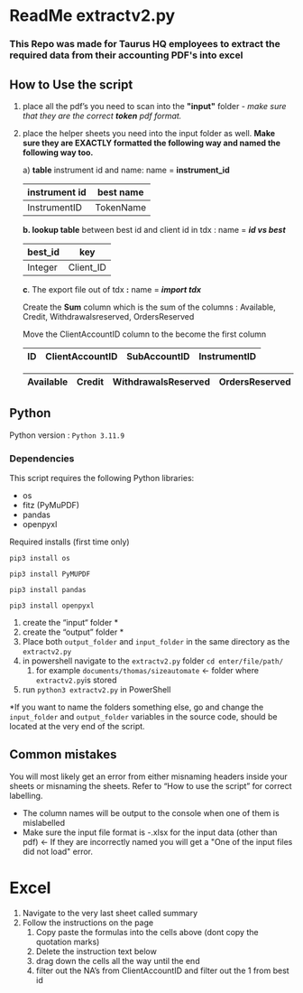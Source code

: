 # ReadMe extractv2.py
### This Repo was made for Taurus HQ employees to extract the required data from their accounting PDF's into excel
## How to Use the script

1. place all the pdf’s you need to scan into the **"input"** folder - *make sure that they are the correct **token** pdf format.* 
2. place the  helper sheets you need into the input folder as well. **Make sure they are EXACTLY formatted the following way and named the following way too.** 

   a) **table** instrument id and name: name = **instrument_id**
    
     

    
    | instrument id | best name |
    | --- | --- |
    | InstrumentID | TokenName |
    
    **b.  lookup table** between best id and client id in tdx :
     name = ***id vs best***
    
    | best_id | key |
    | --- | --- |
    | Integer | Client_ID |
    
     **c**. The export file out of tdx **:**
      name = ***import tdx***
    
    Create the **Sum** column which is the sum of the columns : Available, Credit, Withdrawalsreserved, OrdersReserved 
    
    Move the ClientAccountID column to the become the first column
    
    | ID | ClientAccountID | SubAccountID | InstrumentID |
    | --- | --- | --- | --- |
    
    | Available | Credit | WithdrawalsReserved | OrdersReserved |  Sum |
    | --- | --- | --- | --- | --- |

## Python

Python version : `Python 3.11.9`

### Dependencies

This script requires the following Python libraries:

- os
- fitz (PyMuPDF)
- pandas
- openpyxl

Required installs (first time only)

`pip3 install os`

`pip3 install PyMUPDF`

`pip3 install pandas`

`pip3 install openpyxl`


1. create the “input“ folder *
2. create the “output” folder *
3. Place both `output_folder`  and `input_folder` in the same directory as the  `extractv2.py`
4. in powershell navigate to the `extractv2.py` folder `cd enter/file/path/`
    1. for example `documents/thomas/sizeautomate` ← folder where `extractv2.py`is stored
5. run `python3 extractv2.py` in PowerShell

*If you want to name the folders something else, go and change the `input_folder` and `output_folder` variables in the source code, should be located at the very end of the script.

## Common mistakes

You will most likely get an error from either misnaming headers inside your sheets or misnaming the sheets. Refer to “How to use the script” for correct labelling. 
- The column names will be output to the console when one of them is mislabelled
- Make sure the input file format is -.xlsx for the input data (other than pdf) <- If they are incorrectly named you will get a "One of the input files did not load" error.

# Excel

1. Navigate to the very last sheet called summary
2. Follow the instructions on the page
    1. Copy paste the formulas into the cells above (dont copy the quotation marks)
    2. Delete the instruction text below
    3. drag down the cells all the way until the end
    4. filter out the NA’s from ClientAccountID and filter out the 1 from best id
